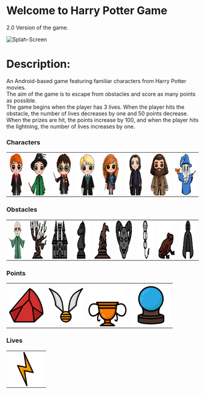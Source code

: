 # Welcome to Harry Potter Game
2.0 Version of the game.

![Splah-Screen](https://media.giphy.com/media/k1KASi3xNivjjBSb4N/giphy.gif)

# Description:
An Android-based game featuring familiar characters from Harry Potter movies.<br/>
The aim of the game is to escape from obstacles and score as many points as possible.<br/>
The game begins when the player has 3 lives. When the player hits the obstacle, the number of lives decreases by one and 50 points decrease. <br/>
When the prizes are hit, the points increase by 100, and when the player hits the lightning, the number of lives increases by one.<br/>

### Characters 
<table>
  <tr>
        <td> <a href="url"><img src="https://github.com/dorindorsman/HarryPotterGame_2/blob/12379349731a327ac0e1928f0e6db22317179995/app/src/main/res/drawable/img_ron.png" align="left" height="110" width="60" ></a> </td>
        <td> <a href="url"><img src="https://github.com/dorindorsman/HarryPotterGame_2/blob/12379349731a327ac0e1928f0e6db22317179995/app/src/main/res/drawable/img_mcgonagall.png" align="left" height="110" width="80" > </a> </td>
        <td> <a href="url"><img src="https://github.com/dorindorsman/HarryPotterGame_2/blob/12379349731a327ac0e1928f0e6db22317179995/app/src/main/res/drawable/img_harrypoter.png" align="left" height="110" width="80" ></a></td>
        <td><a href="url"><img src="https://github.com/dorindorsman/HarryPotterGame_2/blob/12379349731a327ac0e1928f0e6db22317179995/app/src/main/res/drawable/img_malfoy.png" align="left" height="110" width="80" ></a></td>
        <td><a href="url"><img src="https://github.com/dorindorsman/HarryPotterGame_2/blob/12379349731a327ac0e1928f0e6db22317179995/app/src/main/res/drawable/img_hermione.png" align="left" height="110" width="80" ></a></td>
        <td><a href="url"><img src="https://github.com/dorindorsman/HarryPotterGame_2/blob/12379349731a327ac0e1928f0e6db22317179995/app/src/main/res/drawable/img_snape.png" align="left" height="110" width="80" ></a></td>
        <td><a href="url"><img src="https://github.com/dorindorsman/HarryPotterGame_2/blob/12379349731a327ac0e1928f0e6db22317179995/app/src/main/res/drawable/img_hagrid.png" align="left" height="110" width="80" ></a></td>
            <td><a href="url"><img src="https://github.com/dorindorsman/HarryPotterGame_2/blob/3b66112a7cd5936385a2a66f42f366ba9f851919/app/src/main/res/drawable/img_dambeldor.png" align="left" height="110" width="90" ></a></td>
 </tr>
 </table>



### Obstacles
<table>
  <tr>
    <td><a href="url"><img src="https://github.com/dorindorsman/HarryPotterGame_2/blob/3ddecdfe8600e7132858f7bfb0b26630d7f47ce1/app/src/main/res/drawable/img_voldermorte.png" align="left" height="100" width="100" ></a>
    </td>
    <td><a href="url"><img src="https://github.com/dorindorsman/HarryPotterGame_2/blob/12379349731a327ac0e1928f0e6db22317179995/app/src/main/res/drawable/img_tree.png" align="left" height="100" width="100" ></a>
    </td>
    <td><a href="url"><img src="https://github.com/dorindorsman/HarryPotterGame_2/blob/12379349731a327ac0e1928f0e6db22317179995/app/src/main/res/drawable/img_house.png" align="left" height="100" width="100" ></a>
    </td>
    <td>
<a href="url"><img src="https://github.com/dorindorsman/HarryPotterGame_2/blob/12379349731a327ac0e1928f0e6db22317179995/app/src/main/res/drawable/img_hourse.png" align="left" height="100" width="100" ></a>
    </td>
    <td><a href="url"><img src="https://github.com/dorindorsman/HarryPotterGame_2/blob/12379349731a327ac0e1928f0e6db22317179995/app/src/main/res/drawable/img_hat.png" align="left" height="100" width="100" ></a>
    </td>
    <td><a href="url"><img src="https://github.com/dorindorsman/HarryPotterGame_2/blob/3b66112a7cd5936385a2a66f42f366ba9f851919/app/src/main/res/drawable/img_goat.png" align="left" height="100" width="100" ></a>
    </td>
    <td><a href="url"><img src="https://github.com/dorindorsman/HarryPotterGame_2/blob/3b66112a7cd5936385a2a66f42f366ba9f851919/app/src/main/res/drawable/img_ghost.png" align="left" height="100" width="100" ></a>
    </td>
    <td><a href="url"><img src="https://github.com/dorindorsman/HarryPotterGame_2/blob/3b66112a7cd5936385a2a66f42f366ba9f851919/app/src/main/res/drawable/img_frog.png" align="left" height="100" width="100" ></a>
    </td>
    <td><a href="url"><img src="https://github.com/dorindorsman/HarryPotterGame_2/blob/3b66112a7cd5936385a2a66f42f366ba9f851919/app/src/main/res/drawable/img_evil.png" align="left" height="100" width="100" ></a>
    </td>
  </tr>
 </table>
 
### Points
<table>
  <tr>
    <td><a href="url"><img src="https://github.com/dorindorsman/HarryPotterGame_2/blob/12379349731a327ac0e1928f0e6db22317179995/app/src/main/res/drawable/img_rock.png" align="left" height="90" width="90" ></a></td>
    <td><a href="url"><img src="https://github.com/dorindorsman/HarryPotterGame_2/blob/12379349731a327ac0e1928f0e6db22317179995/app/src/main/res/drawable/img_prize.png" align="left" height="90" width="90" ></a></td>
    <td><a href="url"><img src="https://github.com/dorindorsman/HarryPotterGame_2/blob/12379349731a327ac0e1928f0e6db22317179995/app/src/main/res/drawable/img_goblet.png" align="left" height="110" width="100" ></a></td>
        <td><a href="url"><img src="https://github.com/dorindorsman/HarryPotterGame_2/blob/3b66112a7cd5936385a2a66f42f366ba9f851919/app/src/main/res/drawable/img_ball.png" align="left" height="100" width="100" ></a></td>
  </tr>
 </table>

### Lives
<table>
  <tr>
  <td><a href="url"><img src="https://github.com/dorindorsman/HarryPotterGame_2/blob/12379349731a327ac0e1928f0e6db22317179995/app/src/main/res/drawable/img_heart.png" align="left" height="90" width="90" ></a></td>
  </tr>
 </table>



